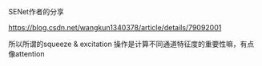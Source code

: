 SENet作者的分享

https://blog.csdn.net/wangkun1340378/article/details/79092001

所以所谓的squeeze & excitation 操作是计算不同通道特征度的重要性嘛，有点像attention
